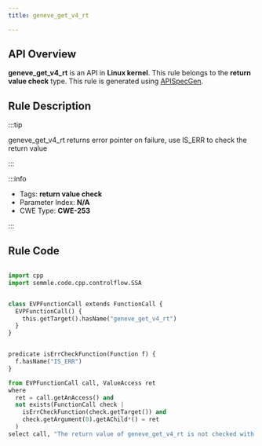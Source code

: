 ```yaml
---
title: geneve_get_v4_rt

---
```



## API Overview
**geneve_get_v4_rt** is an API in **Linux kernel**. This rule belongs to the **return value check** type. This rule is generated using [APISpecGen](../../tools/APISpecGen).
## Rule Description

:::tip

geneve_get_v4_rt returns error pointer on failure, use IS_ERR to check the return value

:::

:::info

- Tags: **return value check**
- Parameter Index: **N/A**
- CWE Type: **CWE-253**

:::

## Rule Code
```python

import cpp
import semmle.code.cpp.controlflow.SSA


class EVPFunctionCall extends FunctionCall {
  EVPFunctionCall() {
    this.getTarget().hasName("geneve_get_v4_rt")
  }
}


predicate isErrCheckFunction(Function f) {
  f.hasName("IS_ERR") 
}

from EVPFunctionCall call, ValueAccess ret
where
  ret = call.getAnAccess() and
  not exists(FunctionCall check |
    isErrCheckFunction(check.getTarget()) and
    check.getArgument(0).getAChild*() = ret
  )
select call, "The return value of geneve_get_v4_rt is not checked with IS_ERR."
    
```